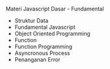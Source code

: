 Materi Javascript Dasar - Fundamental
- Struktur Data
- Fundamental Javascript
- Object Oriented Programming
- Function
- Function Programming
- Asyncronous Process
- Penanganan Error
